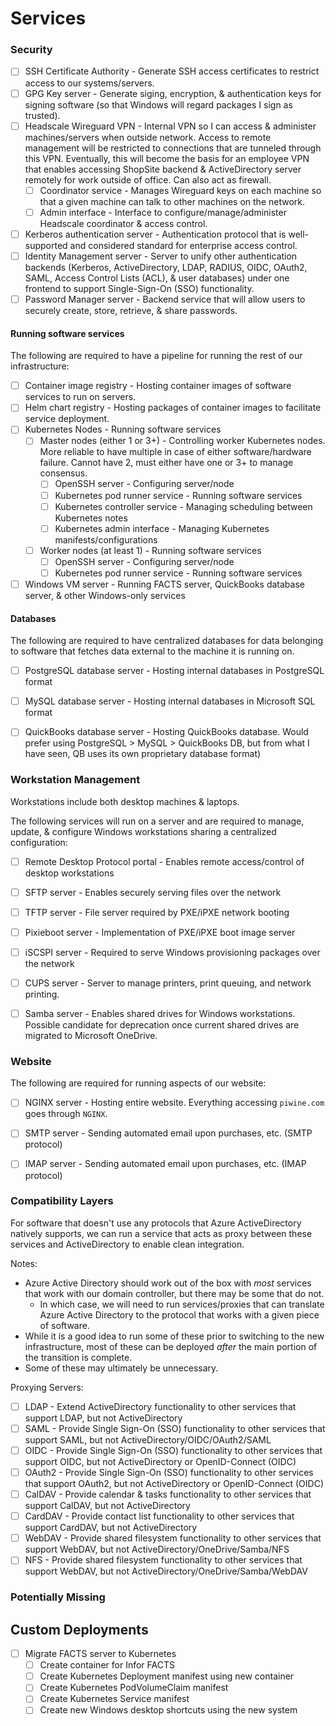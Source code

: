# Services

### Security

- [ ] SSH Certificate Authority         - Generate SSH access certificates to restrict access to our systems/servers.
- [ ] GPG Key server                    - Generate siging, encryption, & authentication keys for signing software (so that Windows will regard packages I sign as trusted).
- [ ] Headscale Wireguard VPN           - Internal VPN so I can access & administer machines/servers when outside network. Access to remote management will be restricted to connections that are tunneled through this VPN. Eventually, this will become the basis for an employee VPN that enables accessing ShopSite backend & ActiveDirectory server remotely for work outside of office. Can also act as firewall.
  - [ ] Coordinator service             - Manages Wireguard keys on each machine so that a given machine can talk to other machines on the network.
  - [ ] Admin interface                 - Interface to configure/manage/administer Headscale coordinator & access control.
- [ ] Kerberos authentication server    - Authentication protocol that is well-supported and considered standard for enterprise access control.
- [ ] Identity Management server        - Server to unify other authentication backends (Kerberos, ActiveDirectory, LDAP, RADIUS, OIDC, OAuth2, SAML, Access Control Lists (ACL), & user databases) under one frontend to support Single-Sign-On (SSO) functionality.
- [ ] Password Manager server           - Backend service that will allow users to securely create, store, retrieve, & share passwords.

#### Running software services

The following are required to have a pipeline for running the rest of our infrastructure:

- [ ] Container image registry          - Hosting container images of software services to run on servers.
- [ ] Helm chart registry               - Hosting packages of container images to facilitate service deployment.
- [ ] Kubernetes Nodes                  - Running software services
  - [ ] Master nodes (either 1 or 3+)   - Controlling worker Kubernetes nodes. More reliable to have multiple in case of either software/hardware failure. Cannot have 2, must either have one or 3+ to manage consensus.
    - [ ] OpenSSH server                - Configuring server/node
    - [ ] Kubernetes pod runner service - Running software services
    - [ ] Kubernetes controller service - Managing scheduling between Kubernetes notes
    - [ ] Kubernetes admin interface    - Managing Kubernetes manifests/configurations
  - [ ] Worker nodes (at least 1)       - Running software services
    - [ ] OpenSSH server                - Configuring server/node
    - [ ] Kubernetes pod runner service - Running software services

- [ ] Windows VM server                 - Running FACTS server, QuickBooks database server, & other Windows-only services

#### Databases

The following are required to have centralized databases for data belonging to software that fetches data external to the machine it is running on.

- [ ] PostgreSQL database server        - Hosting internal databases in PostgreSQL format
- [ ] MySQL database server             - Hosting internal databases in Microsoft SQL format
- [ ] QuickBooks database server        - Hosting QuickBooks database. Would prefer using PostgreSQL > MySQL > QuickBooks DB, but from what I have seen, QB uses its own proprietary database format)


### Workstation Management

Workstations include both desktop machines & laptops.

The following services will run on a server and are required to manage, update, & configure Windows workstations sharing a centralized configuration:

- [ ] Remote Desktop Protocol portal    - Enables remote access/control of desktop workstations
- [ ] SFTP server                       - Enables securely serving files over the network
- [ ] TFTP server                       - File server required by PXE/iPXE network booting
- [ ] Pixieboot server                  - Implementation of PXE/iPXE boot image server
- [ ] iSCSPI server                     - Required to serve Windows provisioning packages over the network
- [ ] CUPS server                       - Server to manage printers, print queuing, and network printing.
- [ ] Samba server                      - Enables shared drives for Windows workstations. Possible candidate for deprecation once current shared drives are migrated to Microsoft OneDrive.


### Website

The following are required for running aspects of our website:

- [ ] NGINX server                      - Hosting entire website. Everything accessing `piwine.com` goes through `NGINX`.
- [ ] SMTP server                       - Sending automated email upon purchases, etc. (SMTP protocol)
- [ ] IMAP server                       - Sending automated email upon purchases, etc. (IMAP protocol)


### Compatibility Layers

For software that doesn't use any protocols that Azure ActiveDirectory natively supports,
we can run a service that acts as proxy between these services and ActiveDirectory to enable clean integration.

Notes:

- Azure Active Directory should work out of the box with *most* services that work with our domain controller, but there may be some that do not.
  - In which case, we will need to run services/proxies that can translate Azure Active Directory to the protocol that works with a given piece of software.
- While it is a good idea to run some of these prior to switching to the new infrastructure, most of these can be deployed *after* the main portion of the transition is complete.
- Some of these may ultimately be unnecessary.

Proxying Servers:

- [ ] LDAP    - Extend ActiveDirectory functionality to other services that support LDAP, but not ActiveDirectory
- [ ] SAML    - Provide Single Sign-On (SSO) functionality to other services that support    SAML, but not ActiveDirectory/OIDC/OAuth2/SAML
- [ ] OIDC    - Provide Single Sign-On (SSO) functionality to other services that support    OIDC, but not ActiveDirectory or OpenID-Connect (OIDC)
- [ ] OAuth2  - Provide Single Sign-On (SSO) functionality to other services that support  OAuth2, but not ActiveDirectory or OpenID-Connect (OIDC)
- [ ] CalDAV  - Provide calendar & tasks functionality to other services that support  CalDAV, but not ActiveDirectory
- [ ] CardDAV - Provide contact list functionality to other services that support CardDAV, but not ActiveDirectory
- [ ] WebDAV  - Provide shared filesystem functionality to other services that support  WebDAV, but not ActiveDirectory/OneDrive/Samba/NFS
- [ ] NFS     - Provide shared filesystem functionality to other services that support  WebDAV, but not ActiveDirectory/OneDrive/Samba/WebDAV

### Potentially Missing

## Custom Deployments

- [ ] Migrate FACTS server to Kubernetes
  - [ ] Create container for Infor FACTS
  - [ ] Create Kubernetes Deployment manifest using new container
  - [ ] Create Kubernetes PodVolumeClaim manifest
  - [ ] Create Kubernetes Service manifest
  - [ ] Create new Windows desktop shortcuts using the new system
